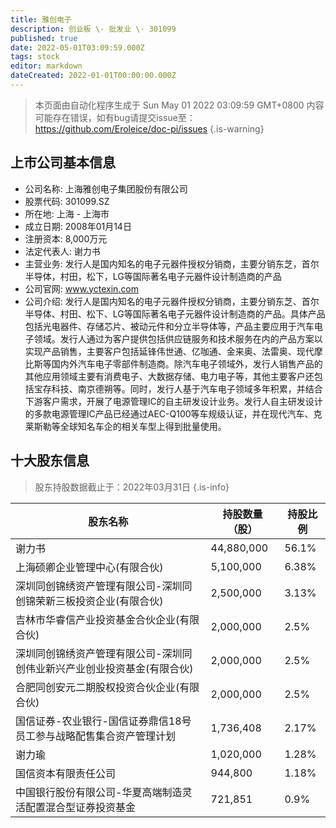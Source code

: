 ```yaml
---
title: 雅创电子
description: 创业板 \- 批发业 \- 301099
published: true
date: 2022-05-01T03:09:59.000Z
tags: stock
editor: markdown
dateCreated: 2022-01-01T00:00:00.000Z
---
```


> 本页面由自动化程序生成于 Sun May 01 2022 03:09:59 GMT+0800
> 内容可能存在错误，如有bug请提交issue至：https://github.com/Eroleice/doc-pi/issues
{.is-warning}

## 上市公司基本信息
- 公司名称: 上海雅创电子集团股份有限公司
- 股票代码: 301099.SZ
- 所在地: 上海 - 上海市
- 成立日期: 2008年01月14日
- 注册资本: 8,000万元
- 法定代表人: 谢力书
- 主营业务: 发行人是国内知名的电子元器件授权分销商，主要分销东芝，首尔半导体，村田，松下，LG等国际著名电子元器件设计制造商的产品
- 公司官网: www.yctexin.com
- 公司介绍: 发行人是国内知名的电子元器件授权分销商，主要分销东芝、首尔半导体、村田、松下、LG等国际著名电子元器件设计制造商的产品。具体产品包括光电器件、存储芯片、被动元件和分立半导体等，产品主要应用于汽车电子领域。发行人通过为客户提供包括供应链服务和技术服务在内的产品方案以实现产品销售，主要客户包括延锋伟世通、亿咖通、金来奥、法雷奥、现代摩比斯等国内外汽车电子零部件制造商。除汽车电子领域外，发行人销售产品的其他应用领域主要有消费电子、大数据存储、电力电子等，其他主要客户还包括宝存科技、南京德朔等。同时，发行人基于汽车电子领域多年积累，并结合下游客户需求，开展了电源管理IC的自主研发设计业务。发行人自主研发设计的多款电源管理IC产品已经通过AEC-Q100等车规级认证，并在现代汽车、克莱斯勒等全球知名车企的相关车型上得到批量使用。


## 十大股东信息
> 股东持股数据截止于：2022年03月31日
{.is-info}

| 股东名称 | 持股数量（股） | 持股比例 |
| --- | --- | --- |
| 谢力书 | 44,880,000 | 56.1% |
| 上海硕卿企业管理中心(有限合伙) | 5,100,000 | 6.38% |
| 深圳同创锦绣资产管理有限公司-深圳同创锦荣新三板投资企业(有限合伙) | 2,500,000 | 3.13% |
| 吉林市华睿信产业投资基金合伙企业(有限合伙) | 2,000,000 | 2.5% |
| 深圳同创锦绣资产管理有限公司-深圳同创伟业新兴产业创业投资基金(有限合伙) | 2,000,000 | 2.5% |
| 合肥同创安元二期股权投资合伙企业(有限合伙) | 2,000,000 | 2.5% |
| 国信证券-农业银行-国信证券鼎信18号员工参与战略配售集合资产管理计划 | 1,736,408 | 2.17% |
| 谢力瑜 | 1,020,000 | 1.28% |
| 国信资本有限责任公司 | 944,800 | 1.18% |
| 中国银行股份有限公司-华夏高端制造灵活配置混合型证券投资基金 | 721,851 | 0.9% |




